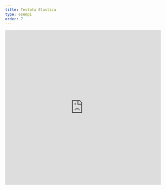 ```yaml
---
title: Testata Elastica
type: esempi
order: 7
---
```


<iframe width="100%" height="500" src="https://jsfiddle.net/yyx990803/2eg8kbyk/embedded/result,html,js,css" allowfullscreen="allowfullscreen" frameborder="0"></iframe>
